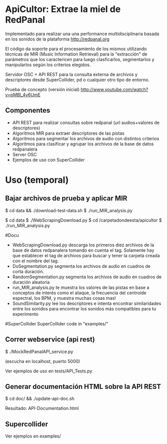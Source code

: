 # ApiCultor: Extrae la miel de RedPanal

Implementado para realizar una una performance multidisciplinaria basada en los sonidos de la plataforma http://redpanal.org

El código da soporte para el procesamiento de los mismos utilizando técnicas de MIR (Music Information Retrieval) para la "extracción" de parámetros que los caractericen para luego clasficarlos, segmentarlos y manipularlos según los criterios elegidos.

Servidor OSC + API REST para la consulta externa de archivos y descriptores desde SuperCollider, pd o cualquier otro tipo de entorno.

Prueba de concepto (versión inicial) http://www.youtube.com/watch?v=pMBl_4y6UmE

## Componentes
* API REST para realizar consultas sobre redpanal (url audios+valores de descriptores)
* Algoritmos MIR para extraer descriptores de las pistas
* Algoritmos para segmentar los archivos de audio con distintos criterios
* Algoritmos para clasificar y agrupar los archivos de la base de datos redpanalera
* Server OSC
* Ejemplos de uso con SuperCollider

# Uso (temporal)

## Bajar archivos de prueba y aplicar MIR
$ cd data && ./download-test-data.sh
$ ./run_MIR_analysis.py

$ cd data 
$ ./WebScrapingDownload.py 
$ cd /carpetadondeesta/apicultor
$ ./run_MIR_analysis.py

#Docu
* WebScrapingDownload.py descarga los primeros diez archivos de la base de datos redpanalera tomando en cuenta el tag. Solamente hay que establecer el tag de archivos para buscar y tener la carpeta creada con el nombre del tag.
* DoSegmentation.py segmenta los archivos de audio en cuadros de corta duración.
* RandomSegmentation.py segmenta los archivos de audio en cuadros de duración aleatoria
* run_MIR_analysis.py te muestra los valores de las pistas en base a conceptos de interés como el ataque, la frecuencia del centroide espectral, los BPM, y muestra muchas cosas mas!
* SoundSimilarity.py lee los descriptores e intenta encontrar similaridades entre los sonidos para encontrar los sonidos más compatibles para tu experimento

#SuperCollider
SuperCollider code in "examples/" 
## Correr webservice (api rest)
$ ./MockRedPanalAPI_service.py

(escucha en localhost, puerto 5000)

Ver ejemplos de uso en tests/API_Tests.py

## Generar documentación HTML sobre la API REST
$ cd doc/ && ./update-api-doc.sh

Resultado: API-Documentation.html

## Supercollider

Ver ejemplos en examples/


